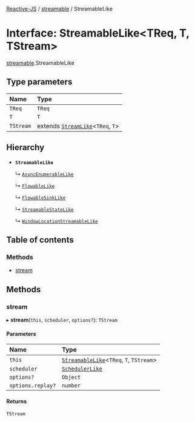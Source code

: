 [Reactive-JS](../README.md) / [streamable](../modules/streamable.md) / StreamableLike

# Interface: StreamableLike<TReq, T, TStream\>

[streamable](../modules/streamable.md).StreamableLike

## Type parameters

| Name | Type |
| :------ | :------ |
| `TReq` | `TReq` |
| `T` | `T` |
| `TStream` | extends [`StreamLike`](observable.StreamLike.md)<`TReq`, `T`\> |

## Hierarchy

- **`StreamableLike`**

  ↳ [`AsyncEnumerableLike`](streamable.AsyncEnumerableLike.md)

  ↳ [`FlowableLike`](streamable.FlowableLike.md)

  ↳ [`FlowableSinkLike`](streamable.FlowableSinkLike.md)

  ↳ [`StreamableStateLike`](streamable.StreamableStateLike.md)

  ↳ [`WindowLocationStreamableLike`](web.WindowLocationStreamableLike.md)

## Table of contents

### Methods

- [stream](streamable.StreamableLike.md#stream)

## Methods

### stream

▸ **stream**(`this`, `scheduler`, `options?`): `TStream`

#### Parameters

| Name | Type |
| :------ | :------ |
| `this` | [`StreamableLike`](streamable.StreamableLike.md)<`TReq`, `T`, `TStream`\> |
| `scheduler` | [`SchedulerLike`](scheduler.SchedulerLike.md) |
| `options?` | `Object` |
| `options.replay?` | `number` |

#### Returns

`TStream`
